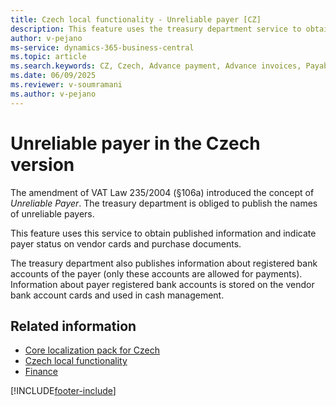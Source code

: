 ```yaml
---
title: Czech local functionality - Unreliable payer [CZ]
description: This feature uses the treasury department service to obtain published information and indicate the payer status on vendor cards and purchase documents.
author: v-pejano
ms-service: dynamics-365-business-central
ms.topic: article
ms.search.keywords: CZ, Czech, Advance payment, Advance invoices, Payables, Finance,  Cash, EET, Cash Desk
ms.date: 06/09/2025
ms.reviewer: v-soumramani
ms.author: v-pejano
---
```


# Unreliable payer in the Czech version

The amendment of VAT Law 235/2004 (§106a) introduced the concept of *Unreliable Payer*. The treasury department is obliged to publish the names of unreliable payers.

This feature uses this service to obtain published information and indicate payer status on vendor cards and purchase documents.

The treasury department also publishes information about registered bank accounts of the payer (only these accounts are allowed for payments). Information about payer registered bank accounts is stored on the vendor bank account cards and used in cash management.

## Related information

- [Core localization pack for Czech](ui-extensions-core-localization-pack-cz.md)  
- [Czech local functionality](czech-local-functionality.md)  
- [Finance](../../finance.md)  

[!INCLUDE[footer-include](../../includes/footer-banner.md)]
